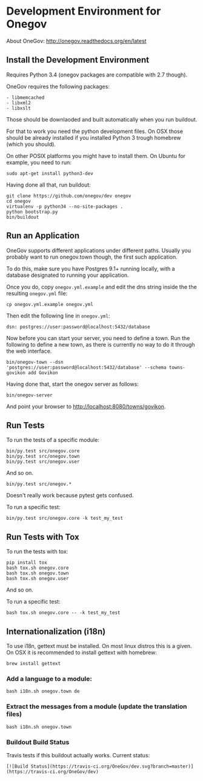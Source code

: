 # Development Environment for Onegov

About OneGov: http://onegov.readthedocs.org/en/latest

## Install the Development Environment

Requires Python 3.4 (onegov packages are compatible with 2.7 though).

OneGov requires the following packages:

    - libmemcached
    - libxml2
    - libxslt

Those should be downlaoded and built automatically when you run buildout.

For that to work you need the python development files. On OSX those should
be already installed if you installed Python 3 trough homebrew (which you
should).

On other POSIX platforms you might have to install them. On Ubuntu for example,
you need to run:

    sudo apt-get install python3-dev

Having done all that, run buildout:

    git clone https://github.com/onegov/dev onegov
    cd onegov
    virtualenv -p python34 --no-site-packages .
    python bootstrap.py
    bin/buildout

## Run an Application

OneGov supports different applications under different paths. Usually you
probably want to run onegov.town though, the first such application.

To do this, make sure you have Postgres 9.1+ running locally, with a database
designated to running your application.

Once you do, copy `onegov.yml.example` and edit the dns string inside the
the resulting `onegov.yml` file:

    cp onegov.yml.example onegov.yml

Then edit the following line in `onegov.yml`:

    dsn: postgres://user:password@localhost:5432/database

Now before you can start your server, you need to define a town. Run the
following to define a new town, as there is currently no way to do it through
the web interface.

    bin/onegov-town --dsn 'postgres://user:password@localhost:5432/database' --schema towns-govikon add Govikon 

Having done that, start the onegov server as follows:

    bin/onegov-server

And point your browser to
[http://localhost:8080/towns/govikon](http://localhost:8080/towns/govikon).

## Run Tests

To run the tests of a specific module:

    bin/py.test src/onegov.core
    bin/py.test src/onegov.town
    bin/py.test src/onegov.user

And so on.

    bin/py.test src/onegov.*

Doesn't really work because pytest gets confused.

To run a specific test:

    bin/py.test src/onegov.core -k test_my_test

## Run Tests with Tox

To run the tests with tox:

    pip install tox
    bash tox.sh onegov.core
    bash tox.sh onegov.town
    bash tox.sh onegov.user

And so on.

To run a specific test:

    bash tox.sh onegov.core -- -k test_my_test

## Internationalization (i18n)

To use i18n, gettext must be installed. On most linux distros this is a given.
On OSX it is recommended to install gettext with homebrew:

    brew install gettext

### Add a language to a module:

    bash i18n.sh onegov.town de

### Extract the messages from a module (update the translation files)

    bash i18n.sh onegov.town

### Buildout Build Status

Travis tests if this buildout actually works. Current status:

    [![Build Status](https://travis-ci.org/OneGov/dev.svg?branch=master)](https://travis-ci.org/OneGov/dev)
